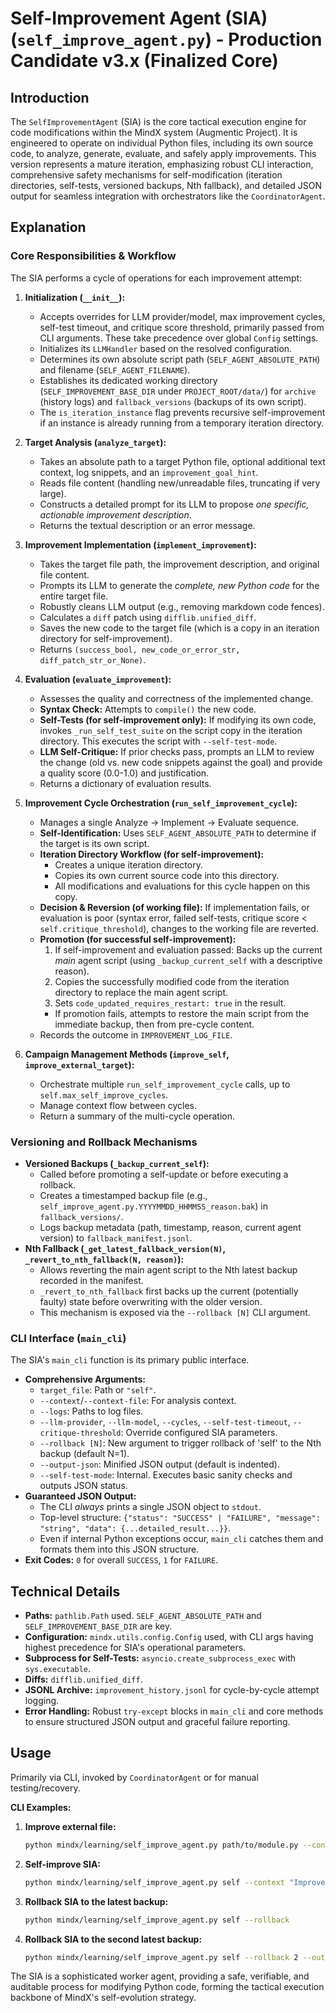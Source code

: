 # Self-Improvement Agent (SIA) (`self_improve_agent.py`) - Production Candidate v3.x (Finalized Core)

## Introduction

The `SelfImprovementAgent` (SIA) is the core tactical execution engine for code modifications within the MindX system (Augmentic Project). It is engineered to operate on individual Python files, including its own source code, to analyze, generate, evaluate, and safely apply improvements. This version represents a mature iteration, emphasizing robust CLI interaction, comprehensive safety mechanisms for self-modification (iteration directories, self-tests, versioned backups, Nth fallback), and detailed JSON output for seamless integration with orchestrators like the `CoordinatorAgent`.

## Explanation

### Core Responsibilities & Workflow

The SIA performs a cycle of operations for each improvement attempt:

1.  **Initialization (`__init__`):**
    *   Accepts overrides for LLM provider/model, max improvement cycles, self-test timeout, and critique score threshold, primarily passed from CLI arguments. These take precedence over global `Config` settings.
    *   Initializes its `LLMHandler` based on the resolved configuration.
    *   Determines its own absolute script path (`SELF_AGENT_ABSOLUTE_PATH`) and filename (`SELF_AGENT_FILENAME`).
    *   Establishes its dedicated working directory (`SELF_IMPROVEMENT_BASE_DIR` under `PROJECT_ROOT/data/`) for `archive` (history logs) and `fallback_versions` (backups of its own script).
    *   The `is_iteration_instance` flag prevents recursive self-improvement if an instance is already running from a temporary iteration directory.

2.  **Target Analysis (`analyze_target`):**
    *   Takes an absolute path to a target Python file, optional additional text context, log snippets, and an `improvement_goal_hint`.
    *   Reads file content (handling new/unreadable files, truncating if very large).
    *   Constructs a detailed prompt for its LLM to propose *one specific, actionable improvement description*.
    *   Returns the textual description or an error message.

3.  **Improvement Implementation (`implement_improvement`):**
    *   Takes the target file path, the improvement description, and original file content.
    *   Prompts its LLM to generate the *complete, new Python code* for the entire target file.
    *   Robustly cleans LLM output (e.g., removing markdown code fences).
    *   Calculates a `diff` patch using `difflib.unified_diff`.
    *   Saves the new code to the target file (which is a copy in an iteration directory for self-improvement).
    *   Returns `(success_bool, new_code_or_error_str, diff_patch_str_or_None)`.

4.  **Evaluation (`evaluate_improvement`):**
    *   Assesses the quality and correctness of the implemented change.
    *   **Syntax Check:** Attempts to `compile()` the new code.
    *   **Self-Tests (for self-improvement only):** If modifying its own code, invokes `_run_self_test_suite` on the script copy in the iteration directory. This executes the script with `--self-test-mode`.
    *   **LLM Self-Critique:** If prior checks pass, prompts an LLM to review the change (old vs. new code snippets against the goal) and provide a quality score (0.0-1.0) and justification.
    *   Returns a dictionary of evaluation results.

5.  **Improvement Cycle Orchestration (`run_self_improvement_cycle`):**
    *   Manages a single Analyze -> Implement -> Evaluate sequence.
    *   **Self-Identification:** Uses `SELF_AGENT_ABSOLUTE_PATH` to determine if the target is its own script.
    *   **Iteration Directory Workflow (for self-improvement):**
        *   Creates a unique iteration directory.
        *   Copies its own current source code into this directory.
        *   All modifications and evaluations for this cycle happen on this copy.
    *   **Decision & Reversion (of working file):** If implementation fails, or evaluation is poor (syntax error, failed self-tests, critique score < `self.critique_threshold`), changes to the working file are reverted.
    *   **Promotion (for successful self-improvement):**
        1.  If self-improvement and evaluation passed: Backs up the current *main* agent script (using `_backup_current_self` with a descriptive reason).
        2.  Copies the successfully modified code from the iteration directory to replace the main agent script.
        3.  Sets `code_updated_requires_restart: true` in the result.
        *   If promotion fails, attempts to restore the main script from the immediate backup, then from pre-cycle content.
    *   Records the outcome in `IMPROVEMENT_LOG_FILE`.

6.  **Campaign Management Methods (`improve_self`, `improve_external_target`):**
    *   Orchestrate multiple `run_self_improvement_cycle` calls, up to `self.max_self_improve_cycles`.
    *   Manage context flow between cycles.
    *   Return a summary of the multi-cycle operation.

### Versioning and Rollback Mechanisms

-   **Versioned Backups (`_backup_current_self`):**
    *   Called before promoting a self-update or before executing a rollback.
    *   Creates a timestamped backup file (e.g., `self_improve_agent.py.YYYYMMDD_HHMMSS_reason.bak`) in `fallback_versions/`.
    *   Logs backup metadata (path, timestamp, reason, current agent version) to `fallback_manifest.jsonl`.
-   **Nth Fallback (`_get_latest_fallback_version(N)`, `_revert_to_nth_fallback(N, reason)`):**
    *   Allows reverting the main agent script to the Nth latest backup recorded in the manifest.
    *   `_revert_to_nth_fallback` first backs up the current (potentially faulty) state before overwriting with the older version.
    *   This mechanism is exposed via the `--rollback [N]` CLI argument.

### CLI Interface (`main_cli`)

The SIA's `main_cli` function is its primary public interface.

-   **Comprehensive Arguments:**
    -   `target_file`: Path or `"self"`.
    -   `--context`/`--context-file`: For analysis context.
    -   `--logs`: Paths to log files.
    -   `--llm-provider`, `--llm-model`, `--cycles`, `--self-test-timeout`, `--critique-threshold`: Override configured SIA parameters.
    -   `--rollback [N]`: New argument to trigger rollback of 'self' to the Nth backup (default N=1).
    -   `--output-json`: Minified JSON output (default is indented).
    -   `--self-test-mode`: Internal. Executes basic sanity checks and outputs JSON status.
-   **Guaranteed JSON Output:**
    *   The CLI *always* prints a single JSON object to `stdout`.
    *   Top-level structure: `{"status": "SUCCESS" | "FAILURE", "message": "string", "data": {...detailed_result...}}`.
    *   Even if internal Python exceptions occur, `main_cli` catches them and formats them into this JSON structure.
-   **Exit Codes:** `0` for overall `SUCCESS`, `1` for `FAILURE`.

## Technical Details

-   **Paths:** `pathlib.Path` used. `SELF_AGENT_ABSOLUTE_PATH` and `SELF_IMPROVEMENT_BASE_DIR` are key.
-   **Configuration:** `mindx.utils.config.Config` used, with CLI args having highest precedence for SIA's operational parameters.
-   **Subprocess for Self-Tests:** `asyncio.create_subprocess_exec` with `sys.executable`.
-   **Diffs:** `difflib.unified_diff`.
-   **JSONL Archive:** `improvement_history.jsonl` for cycle-by-cycle attempt logging.
-   **Error Handling:** Robust `try-except` blocks in `main_cli` and core methods to ensure structured JSON output and graceful failure reporting.

## Usage

Primarily via CLI, invoked by `CoordinatorAgent` or for manual testing/recovery.

**CLI Examples:**

1.  **Improve external file:**
    ```bash
    python mindx/learning/self_improve_agent.py path/to/module.py --context "Optimize for speed." --output-json
    ```
2.  **Self-improve SIA:**
    ```bash
    python mindx/learning/self_improve_agent.py self --context "Improve clarity of log messages during evaluation." --cycles 1
    ```
3.  **Rollback SIA to the latest backup:**
    ```bash
    python mindx/learning/self_improve_agent.py self --rollback
    ```
4.  **Rollback SIA to the second latest backup:**
    ```bash
    python mindx/learning/self_improve_agent.py self --rollback 2 --output-json
    ```

The SIA is a sophisticated worker agent, providing a safe, verifiable, and auditable process for modifying Python code, forming the tactical execution backbone of MindX's self-evolution strategy.
